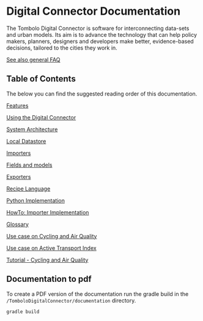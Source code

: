# Digital Connector Documentation

The Tombolo Digital Connector is software for interconnecting data-sets and urban models. Its aim is to advance the technology that can help policy makers, planners, designers and developers make better, evidence-based decisions, tailored to the cities they work in.

[See also general FAQ](frequently-asked-questions.md#general)

## Table of Contents
The below you can find the suggested reading order of this documentation.

[Features](features.md)

[Using the Digital Connector](using-the-digital-connector.md)

[System Architecture](system-architecture.md)

[Local Datastore](local-datastore.md)

[Importers](importers.md)

[Fields and models](fields-and-models.md)

[Exporters](exporters.md)

[Recipe Language](recipe-language.md)

[Python Implementation](https://github.com/FutureCitiesCatapult/digital-connector-python)

[HowTo: Importer Implementation](howto-importer-implementation.md)

[Glossary](glossary.md)

[Use case on Cycling and Air Quality](use-case-on-cycling-and-air-quality.md)

[Use case on Active Transport Index](use-case-on-active-transport-index.md)

[Tutorial - Cycling and Air Quality](tutorial.md)

## Documentation to pdf

To create a PDF version of the documentation run the gradle build in the `/TomboloDigitalConnector/documentation`
directory.

```bash
gradle build
```

